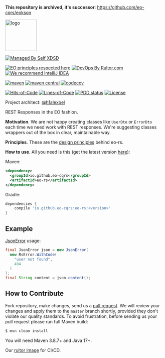 **This repository is archived, it's successor**: https://github.com/eo-cqrs/eokson

<img alt="logo" src="https://eo-cqrs.github.io/.github/eo-cqrs.svg" height="100px" />

[![Managed By Self XDSD](https://self-xdsd.com/b/mbself.svg)](https://self-xdsd.com/p/eo-cqrs/eo-rs?provider=github)

[![EO principles respected here](https://www.elegantobjects.org/badge.svg)](https://www.elegantobjects.org)
[![DevOps By Rultor.com](https://www.rultor.com/b/eo-cars/eo-rs)](https://www.rultor.com/p/eo-cqrs/eo-rs)
[![We recommend IntelliJ IDEA](https://www.elegantobjects.org/intellij-idea.svg)](https://www.jetbrains.com/idea/)
<br>

[![maven](https://github.com/eo-cqrs/eo-rs/actions/workflows/mvn.yaml/badge.svg)](https://github.com/eo-cqrs/eo-rs/actions/workflows/mvn.yaml)
[![maven central](http://maven-badges.herokuapp.com/maven-central/io.github.eo-cqrs/eo-rs/badge.svg)](https://search.maven.org/artifact/io.github.eo-cqrs/eo-rs)
[![codecov](https://codecov.io/gh/eo-cqrs/eo-rs/branch/master/graph/badge.svg?token=rR4PGNZkPm)](https://codecov.io/gh/eo-cqrs/eo-rs)

[![Hits-of-Code](https://hitsofcode.com/github/eo-cqrs/eo-rs)](https://hitsofcode.com/view/github/eo-cqrs/eo-rs)
[![Lines-of-Code](https://tokei.rs/b1/github/eo-cqrs/eo-rs)](https://github.com/eo-cqrs/eo-rs)
[![PDD status](http://www.0pdd.com/svg?name=eo-cqrs/eo-rs)](http://www.0pdd.com/p?name=eo-cqrs/eo-rs)
[![License](https://img.shields.io/badge/license-MIT-green.svg)](https://github.com/eo-cqrs/eo-rs/blob/master/LICENSE.txt)

Project architect: [@h1alexbel](https://github.com/h1alexbel)

REST Responses in the EO fashion.

**Motivation**. We are not happy creating classes like `UserDto` or `ErrorDto` each time we need work with REST responses.
We're suggesting classes wrappers out of the box in clear, maintainable way.

**Principles**. These are the [design principles](https://www.elegantobjects.org/#principles) behind eo-rs.

**How to use**. All you need is this (get the latest version [here](https://search.maven.org/artifact/io.github.eo-cqrs/eo-rs)):

Maven:
```xml
<dependency>
  <groupId>io.github.eo-cqrs</groupId>
  <artifactId>eo-rs</artifactId>
</dependency>
```

Gradle:
```groovy
dependencies {
    compile 'io.github.eo-cqrs:eo-rs:<version>'
}
```

## Example
[JsonError](https://github.com/eo-cqrs/eo-rs/blob/master/src/main/java/io/github/eocqrs/rs/json/JsonError.java) usage:
```java
final JsonError json = new JsonError(
  new RsError.WithCode(
    "user not found",
    404
  )
);
final String content = json.content();
```

## How to Contribute

Fork repository, make changes, send us a [pull request](https://www.yegor256.com/2014/04/15/github-guidelines.html).
We will review your changes and apply them to the `master` branch shortly,
provided they don't violate our quality standards. To avoid frustration,
before sending us your pull request please run full Maven build:

```bash
$ mvn clean install
```

You will need Maven 3.8.7+ and Java 17+.

Our [rultor image](https://github.com/eo-cqrs/eo-kafka-rultor-image) for CI/CD.
